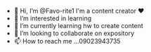 - 👋 Hi, I’m @Favo-rite1
I'm a content creator ❤️
- 👀 I’m interested in learning
- 🌱 I’m currently learning hw to create content
- 💞️ I’m looking to collaborate on expository
- 📫 How to reach me ...09023943735

<!---
Favo-rite1/Favo-rite1 is a ✨ special ✨ repository because its `README.md` (this file) appears on your GitHub profile.
You can click the Preview link to take a look at your changes.
--->
